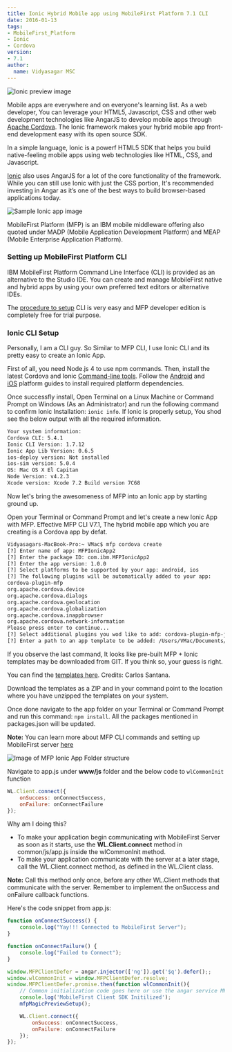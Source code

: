 ```yaml
---
title: Ionic Hybrid Mobile app using MobileFirst Platform 7.1 CLI
date: 2016-01-13
tags:
- MobileFirst_Platform
- Ionic
- Cordova
version:
- 7.1
author:
  name: Vidyasagar MSC
---
```


![Ionic preview image](http://vidyasagarmsc.com/wp-content/uploads/2015/12/preview.jpg)

Mobile apps are everywhere and on everyone's learning list. As a web developer, You can leverage your HTML5, Javascript, CSS and other web development technologies like AngarJS to develop mobile apps through [Apache Cordova](http://vidyasagarmsc.com/category/javascript/cordova-javascript). The Ionic framework makes your hybrid mobile app front-end development easy with its open source SDK.

In a simple language, Ionic is a powerf HTML5 SDK that helps you build native-feeling mobile apps using web technologies like HTML, CSS, and Javascript.

[Ionic](http://vidyasagarmsc.com/tag/ionic) also uses AngarJS for a lot of the core functionality of the framework. While you can still use Ionic with just the CSS portion, It's recommended investing in Angar as it’s one of the best ways to build browser-based applications today.

![Sample Ionic app image](http://vidyasagarmsc.com/wp-content/uploads/2015/12/cordova-ng-ionic.png)

MobileFirst Platform (MFP) is an IBM mobile middleware offering also quoted under MADP (Mobile Application Development Platform) and MEAP (Mobile Enterprise Application Platform).

### Setting up MobileFirst Platform CLI
IBM MobileFirst Platform Command Line Interface (CLI) is provided as an alternative to the Studio IDE. You can create and manage MobileFirst native and hybrid apps by using your own preferred text editors or alternative IDEs.

The [procedure to setup]({{site.baseurl}}/downloads/) CLI is very easy and MFP developer edition is completely free for trial purpose.

### Ionic CLI Setup
Personally, I am a CLI guy. So Similar to MFP CLI, I use Ionic CLI and its pretty easy to create an Ionic App.

First of all, you need Node.js 4 to use npm commands. Then, install the latest Cordova and Ionic [Command-line tools](https://npmjs.org/package/ionic). Follow the [Android](http://cordova.apache.org/docs/en/5.1.1/guide/platforms/android/index.html) and [iOS](http://cordova.apache.org/docs/en/5.1.1/guide/platforms/ios/index.html) platform guides to install required platform dependencies.

Once successfly install, Open Terminal on a Linux Machine or Command Prompt on Windows (As an Administrator) and run the following command to confirm Ionic Installation: `ionic info`. If Ionic is properly setup, You shod see the below output with all the required information.

```bash
Your system information:
Cordova CLI: 5.4.1
Ionic CLI Version: 1.7.12
Ionic App Lib Version: 0.6.5
ios-deploy version: Not installed
ios-sim version: 5.0.4
OS: Mac OS X El Capitan
Node Version: v4.2.3
Xcode version: Xcode 7.2 Build version 7C68
```

Now let's bring the awesomeness of MFP into an Ionic app by starting ground up.

Open your Terminal or Command Prompt and let's create a new Ionic App with MFP. Effective MFP CLI V7.1, The hybrid mobile app which you are creating is a Cordova app by defat.

```bash
Vidyasagars-MacBook-Pro:~ VMac$ mfp cordova create
[?] Enter name of app: MFPIonicApp2
[?] Enter the package ID: com.ibm.MFPIonicApp2
[?] Enter the app version: 1.0.0
[?] Select platforms to be supported by your app: android, ios
[?] The following plugins will be automatically added to your app:
cordova-plugin-mfp
org.apache.cordova.device
org.apache.cordova.dialogs
org.apache.cordova.geolocation
org.apache.cordova.globalization
org.apache.cordova.inappbrowser
org.apache.cordova.network-information
Please press enter to continue...
[?] Select additional plugins you wod like to add: cordova-plugin-mfp-jsonstore 7.1.0 "IBM MobileFirst Platform Foundation - JSONStore", cordova-plugin-mfp-push 7.1.0 "IBM MobileFirst Platform Foundation - Push Notifications", org.apache.cordova.battery-status 0.2.12 "Battery", org.apache.cordova.file 1.3.2 "File"
[?] Enter a path to an app template to be added: /Users/VMac/Documents/mfp-ionic-templates-master/blanknic-templates-master/blank
```

If you observe the last command, It looks like pre-built MFP + Ionic templates may be downloaded from GIT. If you think so, your guess is right.

You can find the [templates here](https://github.com/csantanapr/mfp-ionic-templates). Credits: Carlos Santana.

Download the templates as a ZIP and in your command point to the location where you have unzipped the templates on your system.

Once done navigate to the app folder on your Terminal or Command Prompt and run this command: `npm install`. All the packages mentioned in packages.json will be updated.

**Note:** You can learn more about MFP CLI commands and setting up MobileFirst server [here](https://developer.ibm.com/mobilefirstplatform/documentation/getting-started-7-1/foundation/hello-world/integrating-mfpf-sdk-in-cordova-applications/)

![Image of MFP Ionic App Folder structure](http://vidyasagarmsc.com/wp-content/uploads/2015/12/2015-12-30_13-02-40-e1451462516291.jpg)

Navigate to app.js under **www/js** folder and the below code to `wlCommonInit` function

```javascript
WL.Client.connect({
    onSuccess: onConnectSuccess,
    onFailure: onConnectFailure
});
```

Why am I doing this?

* To make your application begin communicating with MobileFirst Server as soon as it starts, use the **WL.Client.connect** method in common/js/app.js inside the wlCommonInit method.
* To make your application communicate with the server at a later stage, call the WL.Client.connect method, as defined in the WL.Client class.

**Note:** Call this method only once, before any other WL.Client methods that communicate with the server. Remember to implement the onSuccess and onFailure callback functions.

Here's the code snippet from app.js:

```javascript
function onConnectSuccess() {
    console.log("Yay!!! Connected to MobileFirst Server");
}

function onConnectFailure() {
    console.log("Failed to Connect");
}

window.MFPClientDefer = angar.injector(['ng']).get('$q').defer();;
window.wlCommonInit = window.MFPClientDefer.resolve;
window.MFPClientDefer.promise.then(function wlCommonInit(){
    // Common initialization code goes here or use the angar service MFPClientPromise
    console.log('MobileFirst Client SDK Initilized');
    mfpMagicPreviewSetup();

    WL.Client.connect({
        onSuccess: onConnectSuccess,
        onFailure: onConnectFailure
    });
});
```

